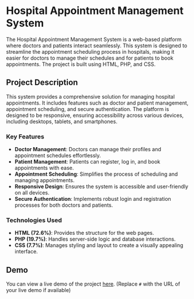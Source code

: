 # Hospital Appointment Management System

The Hospital Appointment Management System is a web-based platform where doctors and patients interact seamlessly. This system is designed to streamline the appointment scheduling process in hospitals, making it easier for doctors to manage their schedules and for patients to book appointments. The project is built using HTML, PHP, and CSS.

## Project Description

This system provides a comprehensive solution for managing hospital appointments. It includes features such as doctor and patient management, appointment scheduling, and secure authentication. The platform is designed to be responsive, ensuring accessibility across various devices, including desktops, tablets, and smartphones.

### Key Features

- **Doctor Management**: Doctors can manage their profiles and appointment schedules effortlessly.
- **Patient Management**: Patients can register, log in, and book appointments with ease.
- **Appointment Scheduling**: Simplifies the process of scheduling and managing appointments.
- **Responsive Design**: Ensures the system is accessible and user-friendly on all devices.
- **Secure Authentication**: Implements robust login and registration processes for both doctors and patients.

### Technologies Used

- **HTML (72.6%)**: Provides the structure for the web pages.
- **PHP (19.7%)**: Handles server-side logic and database interactions.
- **CSS (7.7%)**: Manages styling and layout to create a visually appealing interface.

## Demo

You can view a live demo of the project [here](#). (Replace `#` with the URL of your live demo if available)

